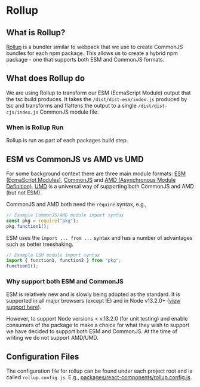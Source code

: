 # Rollup

## What is Rollup?

[Rollup](https://rollupjs.org/guide/en/) is a bundler similar to webpack that we use to create CommonJS bundles for each npm package. This allows us to create a hybrid npm package - one that supports both ESM and CommonJS formats.

## What does Rollup do

We are using Rollup to transform our ESM (EcmaScript Module) output that the tsc build produces. It takes the `/dist/dist-esm/index.js` produced by tsc and transforms and flattens the output to a single `/dist/dist-cjs/index.js` CommonJS module file.

### When is Rollup Run

Rollup is run as part of each packages build step.

## ESM vs CommonJS vs AMD vs UMD

For some background context there are three main module formats: [ESM (EcmaScript Modules)](https://developer.mozilla.org/en-US/docs/Web/JavaScript/Guide/Modules), [CommonJS](https://en.wikipedia.org/wiki/CommonJS) and [AMD (Asynchronous Module Definition)](https://en.wikipedia.org/wiki/Asynchronous_module_definition). [UMD](https://github.com/umdjs/umd) is a universal way of supporting both CommonJS and AMD (but not ESM).

CommonJS and AMD both need the `require` syntax, e.g.,

```javascript
// Example CommonJS/AMD module import syntax
const pkg = require("pkg");
pkg.function1();
```

ESM uses the `import ... from ...` syntax and has a number of advantages such as better treeshaking.

```javascript
// Example ESM module import syntax
import { function1, function2 } from "pkg";
function1();
```

### Why support both ESM and CommonJS

ESM is relatively new and is slowly being adopted as the standard. It is supported in all major browsers (except IE) and in Node v13.2.0+ ([view support here](https://developer.mozilla.org/en-US/docs/Web/JavaScript/Guide/Modules#browser_support)).

However, to support Node versions < v.13.2.0 (for unit testing) and enable consumers of the package to make a choice for what they wish to support we have decided to support both ESM and CommonJS. At the time of writing we do not support AMD/UMD.

## Configuration Files

The configuration file for rollup can be found under each project root and is called `rollup.config.js`. E.g., [packages/react-components/rollup.config.js](https://github.com/Azure/communication-ui-sdk/blob/main/packages/react-components/rollup.config.js).
